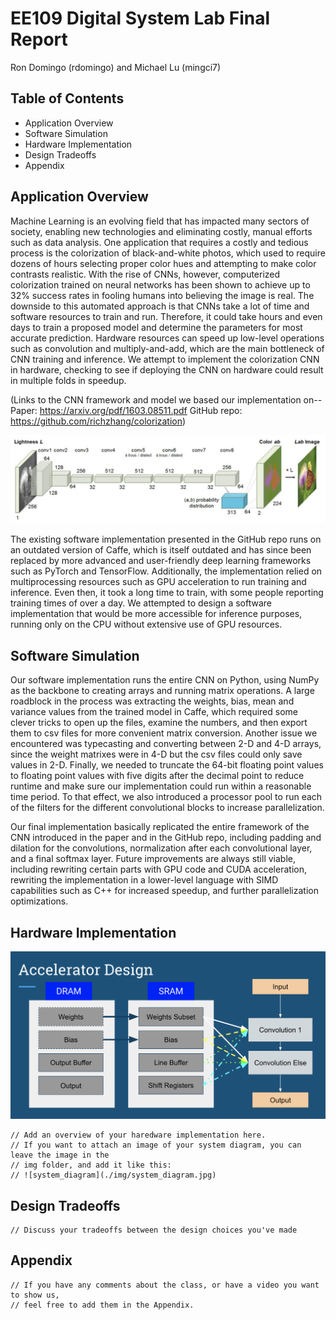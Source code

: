 # EE109 Digital System Lab Final Report
Ron Domingo (rdomingo) and Michael Lu (mingci7)

## Table of Contents
- Application Overview
- Software Simulation
- Hardware Implementation
- Design Tradeoffs
- Appendix

## Application Overview
Machine Learning is an evolving field that has impacted many sectors of society, enabling new technologies and eliminating costly, manual efforts such as data analysis. One application that requires a costly and tedious process is the colorization of black-and-white photos, which used to require dozens of hours selecting proper color hues and attempting to make color contrasts realistic. With the rise of CNNs, however, computerized colorization trained on neural networks has been shown to achieve up to 32% success rates in fooling humans into believing the image is real. The downside to this automated approach is that CNNs take a lot of time and software resources to train and run. Therefore, it could take hours and even days to train a proposed model and determine the parameters for most accurate prediction. Hardware resources can speed up low-level operations such as convolution and multiply-and-add, which are the main bottleneck of CNN training and inference. We attempt to implement the colorization CNN in hardware, checking to see if deploying the CNN on hardware could result in multiple folds in speedup.

(Links to the CNN framework and model we based our implementation on--
Paper: https://arxiv.org/pdf/1603.08511.pdf
GitHub repo: https://github.com/richzhang/colorization)

![system_diagram](./img/colorization_CNN_model.png)

The existing software implementation presented in the GitHub repo runs on an outdated version of Caffe, which is itself outdated and has since been replaced by more advanced and user-friendly deep learning frameworks such as PyTorch and TensorFlow. Additionally, the implementation relied on multiprocessing resources such as GPU acceleration to run training and inference. Even then, it took a long time to train, with some people reporting training times of over a day. We attempted to design a software implementation that would be more accessible for inference purposes, running only on the CPU without extensive use of GPU resources. 

## Software Simulation 
Our software implementation runs the entire CNN on Python, using NumPy as the backbone to creating arrays and running matrix operations. A large roadblock in the process was extracting the weights, bias, mean and variance values from the trained model in Caffe, which required some clever tricks to open up the files, examine the numbers, and then export them to csv files for more convenient matrix conversion. Another issue we encountered was typecasting and converting between 2-D and 4-D arrays, since the weight matrixes were in 4-D but the csv files could only save values in 2-D. Finally, we needed to truncate the 64-bit floating point values to floating point values with five digits after the decimal point to reduce runtime and make sure our implementation could run within a reasonable time period. To that effect, we also introduced a processor pool to run each of the filters for the different convolutional blocks to increase parallelization. 

Our final implementation basically replicated the entire framework of the CNN introduced in the paper and in the GitHub repo, including padding and dilation for the convolutions, normalization after each convolutional layer, and a final softmax layer. Future improvements are always still viable, including rewriting certain parts with GPU code and CUDA acceleration, rewriting the implementation in a lower-level language with SIMD capabilities such as C++ for increased speedup, and further parallelization optimizations.

## Hardware Implementation
![system_diagram](./img/hardware_design.png)
```
// Add an overview of your haredware implementation here.
// If you want to attach an image of your system diagram, you can leave the image in the 
// img folder, and add it like this: 
// ![system_diagram](./img/system_diagram.jpg)

```

## Design Tradeoffs
```
// Discuss your tradeoffs between the design choices you've made
```

## Appendix
```
// If you have any comments about the class, or have a video you want to show us, 
// feel free to add them in the Appendix.
```
